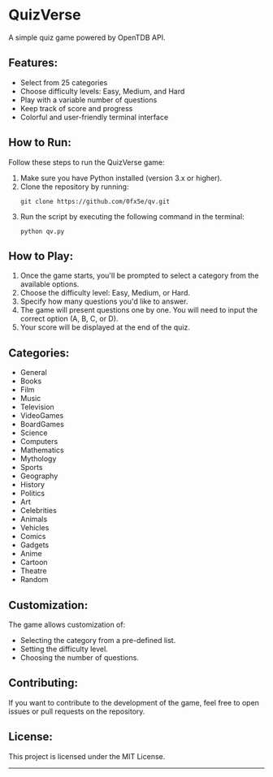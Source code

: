 <!DOCTYPE html>
<html lang="en">
<head>
  <meta charset="UTF-8">
  <meta name="viewport" content="width=device-width, initial-scale=1.0">
</head>
<body>
  <h1>QuizVerse</h1>
  <p>A simple quiz game powered by OpenTDB API.</p>

  <h2>Features:</h2>
  <ul>
    <li>Select from 25 categories</li>
    <li>Choose difficulty levels: Easy, Medium, and Hard</li>
    <li>Play with a variable number of questions</li>
    <li>Keep track of score and progress</li>
    <li>Colorful and user-friendly terminal interface</li>
  </ul>

  <h2>How to Run:</h2>
  <p>Follow these steps to run the QuizVerse game:</p>
  <ol>
    <li>Make sure you have Python installed (version 3.x or higher).</li>
    <li>Clone the repository by running:</li>
    <pre><code>git clone https://github.com/0fx5e/qv.git</code></pre>
    <li>Run the script by executing the following command in the terminal:</li>
    <pre><code>python qv.py</code></pre>
  </ol>

  <h2>How to Play:</h2>
  <ol>
    <li>Once the game starts, you'll be prompted to select a category from the available options.</li>
    <li>Choose the difficulty level: Easy, Medium, or Hard.</li>
    <li>Specify how many questions you'd like to answer.</li>
    <li>The game will present questions one by one. You will need to input the correct option (A, B, C, or D).</li>
    <li>Your score will be displayed at the end of the quiz.</li>
  </ol>

  <h2>Categories:</h2>
  <ul>
    <li>General</li>
    <li>Books</li>
    <li>Film</li>
    <li>Music</li>
    <li>Television</li>
    <li>VideoGames</li>
    <li>BoardGames</li>
    <li>Science</li>
    <li>Computers</li>
    <li>Mathematics</li>
    <li>Mythology</li>
    <li>Sports</li>
    <li>Geography</li>
    <li>History</li>
    <li>Politics</li>
    <li>Art</li>
    <li>Celebrities</li>
    <li>Animals</li>
    <li>Vehicles</li>
    <li>Comics</li>
    <li>Gadgets</li>
    <li>Anime</li>
    <li>Cartoon</li>
    <li>Theatre</li>
    <li>Random</li>
  </ul>

  <h2>Customization:</h2>
  <p>The game allows customization of:</p>
  <ul>
    <li>Selecting the category from a pre-defined list.</li>
    <li>Setting the difficulty level.</li>
    <li>Choosing the number of questions.</li>
  </ul>

  <h2>Contributing:</h2>
  <p>If you want to contribute to the development of the game, feel free to open issues or pull requests on the repository.</p>

  <h2>License:</h2>
  <p>This project is licensed under the MIT License.</p>

  <footer>
    <hr />
  </footer>
</body>
</html>
